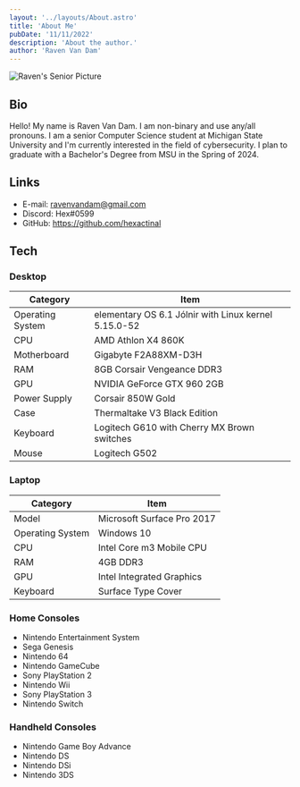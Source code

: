 ```yaml
---
layout: '../layouts/About.astro'
title: 'About Me'
pubDate: '11/11/2022'
description: 'About the author.'
author: 'Raven Van Dam'
---
```


![Raven's Senior Picture](/senior-picture.jpg)

## Bio
Hello! My name is Raven Van Dam. I am non-binary and use any/all pronouns.
I am a senior Computer Science student at Michigan State University and I'm currently interested in
the field of cybersecurity. I plan to graduate with a Bachelor's Degree
from MSU in the Spring of 2024.

## Links
* E-mail: ravenvandam@gmail.com
* Discord: Hex#0599
* GitHub: https://github.com/hexactinal

## Tech
### Desktop
| Category | Item |
|----------|------|
|Operating System|elementary OS 6.1 Jólnir with Linux kernel 5.15.0-52|
|CPU|AMD Athlon X4 860K|
|Motherboard|Gigabyte F2A88XM-D3H|
|RAM|8GB Corsair Vengeance DDR3|
|GPU|NVIDIA GeForce GTX 960 2GB|
|Power Supply|Corsair 850W Gold|
|Case|Thermaltake V3 Black Edition|
|Keyboard|Logitech G610 with Cherry MX Brown switches|
|Mouse|Logitech G502|

### Laptop
| Category | Item |
|----------|------|
|Model|Microsoft Surface Pro 2017|
|Operating System|Windows 10|
|CPU|Intel Core m3 Mobile CPU|
|RAM|4GB DDR3|
|GPU|Intel Integrated Graphics|
|Keyboard|Surface Type Cover|

### Home Consoles
* Nintendo Entertainment System
* Sega Genesis
* Nintendo 64
* Nintendo GameCube
* Sony PlayStation 2
* Nintendo Wii
* Sony PlayStation 3
* Nintendo Switch

### Handheld Consoles
* Nintendo Game Boy Advance
* Nintendo DS
* Nintendo DSi
* Nintendo 3DS